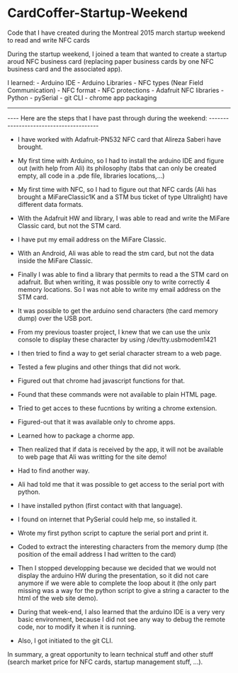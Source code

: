 # CardCoffer-Startup-Weekend
Code that I have created during the Montreal 2015 march startup weekend to read and write NFC cards

During the startup weekend, I joined a team that wanted to create a startup aroud NFC business card (replacing paper business cards by one NFC business card and the associated app).

I learned:
    - Arduino IDE
    - Arduino Libraries
    - NFC types (Near Field Communication)
    - NFC format
    - NFC protections
    - Adafruit NFC libraries
    - Python
    - pySerial
    - git CLI
    - chrome app packaging

------------------------------------------------------------------------------------------------------------
---- Here are the steps that I have past through during the weekend: ---------------------------------------

- I have worked with Adafruit-PN532 NFC card that Alireza Saberi have brought.

- My first time with Arduino, so I had to install the arduino IDE and figure out (with help from Ali) its philosophy (tabs that can only be created empty, all code in a .pde file, libraries locations,...)

- My first time with NFC, so I had to figure out that NFC cards (Ali has brought a MiFareClassic1K and a STM bus ticket of type Ultralight) have different data formats.
- With the Adafruit HW and library, I was able to read and write the MiFare Classic card, but not the STM card.
- I have put my email address on the MiFare Classic.
- With an Android, Ali was able to read the stm card, but not the data inside the MiFare Classic.
- Finally I was able to find a library that permits to read a the STM card on adafruit. But when writing, it was possible ony to write correctly 4 memory locations. So I was not able to write my email address on the STM card.

- It was possible to get the arduino send characters (the card memory dump) over the USB port.

- From my previous toaster project, I knew that we can use the unix console to display these character by using /dev/tty.usbmodem1421


- I then tried to find a way to get serial character stream to a web page.
- Tested a few plugins and other things that did not work.
- Figured out that chrome had javascript functions for that.
- Found that these commands were not available to plain HTML page.
- Tried to get acces to these fucntions by writing a chrome extension.
- Figured-out that it was available only to chrome apps.
- Learned how to package a chorme app.
- Then realized that if data is received by the app, it will not be available to web page that Ali was writting for the site demo! 
- Had to find another way.

- Ali had told me that it was possible to get access to the serial port with python.
- I have installed python (first contact with that language).
- I found on internet that PySerial could help me, so installed it.
- Wrote my first python script to capture the serial port and print it.
- Coded to extract the interesting characters from the memory dump (the position of the email address I had written to the card)

- Then I stopped developping because we decided that we would not display the arduino HW during the presentation, so it did not care anymore if we were able to complete the loop about it (the only part missing was a way for the python script to give a string a caracter to the html of the web site demo).


- During that week-end, I also learned that the arduino IDE is a very very basic environment, because I did not see any way to debug the remote code, nor to modify it when it is running.

- Also, I got initiated to the git CLI.

In summary, a great opportunity to learn technical stuff and other stuff (search market price for NFC cards, startup management stuff, ...).

